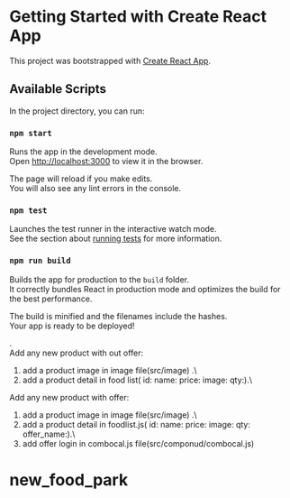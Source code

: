 # Getting Started with Create React App

This project was bootstrapped with [Create React App](https://github.com/facebook/create-react-app).

## Available Scripts

In the project directory, you can run:

### `npm start`

Runs the app in the development mode.\
Open [http://localhost:3000](http://localhost:3000) to view it in the browser.

The page will reload if you make edits.\
You will also see any lint errors in the console.

### `npm test`

Launches the test runner in the interactive watch mode.\
See the section about [running tests](https://facebook.github.io/create-react-app/docs/running-tests) for more information.

### `npm run build`

Builds the app for production to the `build` folder.\
It correctly bundles React in production mode and optimizes the build for the best performance.

The build is minified and the filenames include the hashes.\
Your app is ready to be deployed!

.\
Add any new product with out offer:

1.  add a product image in image file(src/image) .\
2.  add a product detail in food list(
    id:
    name:
    price:
    image:
    qty:).\

Add any new product with offer:

1.  add a product image in image file(src/image) .\
2.  add a product detail in foodlist.js(
    id:
    name:
    price:
    image:
    qty:
    offer_name:).\
3.  add offer login in combocal.js file(src/componud/combocal.js)
# new_food_park
